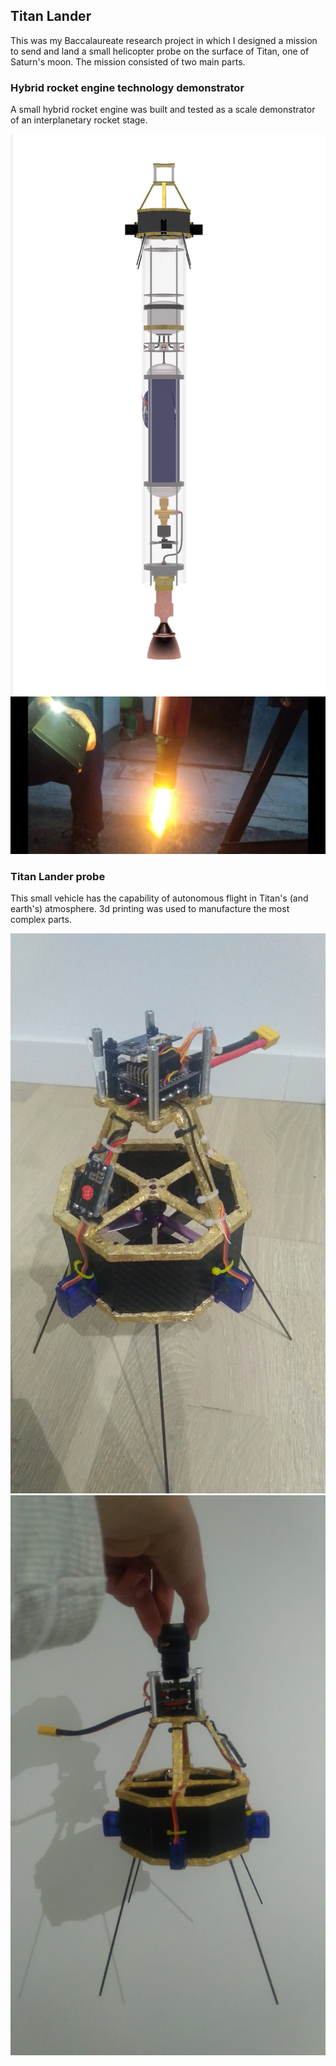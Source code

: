 ## Titan Lander

This was my Baccalaureate research project in which I designed a mission to send and land a small helicopter probe on the surface of Titan, one of Saturn's moon. The mission consisted of two main parts.

### Hybrid rocket engine technology demonstrator

A small hybrid rocket engine was built and tested as a scale demonstrator of an interplanetary rocket stage.

<img src="images/Render.png"/>
<img src="images/fire_test.jpg"/>

### Titan Lander probe

This small vehicle has the capability of autonomous flight in Titan's (and earth's) atmosphere. 3d printing was used to manufacture the most complex parts.

<img src="images/Lander_Disassembled.jpg"/>
<img src="images/lander_profile.jpg"/>
